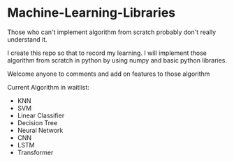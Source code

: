 # Machine-Learning-Libraries
Those who can't implement algorithm from scratch probably don't really understand it. <br>

I create this repo so that to record my learning. I will implement those algorithm from scratch in python by using numpy and basic python libraries. <br>

Welcome anyone to comments and add on features to those algorithm <br>

Current Algorithm in waitlist: <br>
- KNN
- SVM
- Linear Classifier
- Decision Tree
- Neural Network
- CNN
- LSTM
- Transformer

